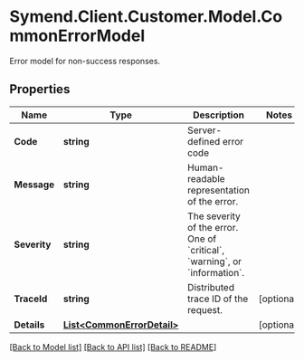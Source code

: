 # Symend.Client.Customer.Model.CommonErrorModel
Error model for non-success responses.

## Properties

Name | Type | Description | Notes
------------ | ------------- | ------------- | -------------
**Code** | **string** | Server-defined error code | 
**Message** | **string** | Human-readable representation of the error. | 
**Severity** | **string** | The severity of the error. One of &#x60;critical&#x60;, &#x60;warning&#x60;, or &#x60;information&#x60;. | 
**TraceId** | **string** | Distributed trace ID of the request. | [optional] 
**Details** | [**List&lt;CommonErrorDetail&gt;**](CommonErrorDetail.md) |  | [optional] 

[[Back to Model list]](../README.md#documentation-for-models) [[Back to API list]](../README.md#documentation-for-api-endpoints) [[Back to README]](../README.md)

